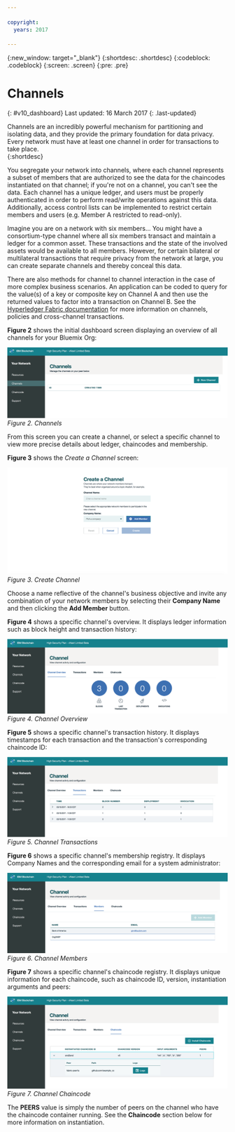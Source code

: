 ```yaml
---

copyright:
  years: 2017

---
```


{:new_window: target="_blank"}
{:shortdesc: .shortdesc}
{:codeblock: .codeblock}
{:screen: .screen}
{:pre: .pre}

# Channels
{: #v10_dashboard}
Last updated: 16 March 2017
{: .last-updated}

Channels are an incredibly powerful mechanism for partitioning and isolating data, and they provide the primary foundation 
for data privacy.  Every network must have at least one channel in order for transactions to take place.  
{:shortdesc}

You segregate your network into channels, where each channel represents a subset of members that are 
authorized to see the data for the chaincodes instantiated on that channel; if you're not on a channel, you can't see 
the data.  Each channel has a unique ledger, and users must be properly authenticated in order to perform read/write operations against this data.  Additionally, access control lists can be implemented to restrict certain members and users (e.g. Member A restricted to read-only).

Imagine you are on a network with six members...  You might have a consortium-type channel where all six members transact 
and maintain a ledger for a common asset.  These transactions and the state of the involved assets would be available to 
all members.  However, for certain bilateral or multilateral transactions that require privacy from the network at large, 
you can create separate channels and thereby conceal this data.  

There are also methods for channel to channel interaction in the case of more complex business scenarios.  An application 
can be coded to query for the value(s) of a key or composite key on Channel A and then use the returned values to factor 
into a transaction on Channel B.  See the [Hyperledger Fabric documentation](http://hyperledger-fabric.readthedocs.io/en/latest/arch-deep-dive.html) for more information on channels, policies and cross-channel transactions.

**Figure 2** shows the initial dashboard screen displaying an overview of all channels for your Bluemix Org:

![Blockchain Network](images/channels.png "Channels")
*Figure 2. Channels*

From this screen you can create a channel, or select a specific channel to view more precise details about ledger, 
chaincodes and membership.  

**Figure 3** shows the *Create a Channel* screen:

![Blockchain Network](images/create_channel.png "Create Channel")
*Figure 3. Create Channel*

Choose a name reflective of the channel's business objective and invite any combination of your network members by selecting 
their **Company Name** and then clicking the **Add Member** button.  

**Figure 4** shows a specific channel's overview.  It displays ledger information such as block height 
and transaction history:

![Blockchain Network](images/channel_overview.png "Channel Overview")
*Figure 4. Channel Overview*

**Figure 5** shows a specific channel's transaction history.  It displays timestamps for each transaction and the 
transaction's corresponding chaincode ID:

![Blockchain Network](images/channel_transactions.png "Channel Transactions")
*Figure 5. Channel Transactions*

**Figure 6** shows a specific channel's membership registry.  It displays Company Names and the corresponding email for 
a system administrator:

![Blockchain Network](images/channel_members.png "Channel Members")
*Figure 6. Channel Members*

**Figure 7** shows a specific channel's chaincode registry.  It displays unique information for each chaincode, such 
as chaincode ID, version, instantiation arguments and peers:  

![Blockchain Network](images/channel_chaincode.png "Channel Chaincode")
*Figure 7. Channel Chaincode*

The **PEERS** value is simply the number of peers on the channel who have the chaincode container running.  See the 
**Chaincode** section below for more information on instantiation.  
